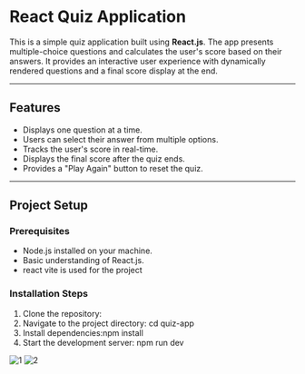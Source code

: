 # React Quiz Application

This is a simple quiz application built using **React.js**. The app presents multiple-choice questions and calculates the user's score based on their answers. It provides an interactive user experience with dynamically rendered questions and a final score display at the end.

---

## Features

- Displays one question at a time.
- Users can select their answer from multiple options.
- Tracks the user's score in real-time.
- Displays the final score after the quiz ends.
- Provides a "Play Again" button to reset the quiz.

---

## Project Setup

### Prerequisites
- Node.js installed on your machine.
- Basic understanding of React.js.
- react vite is used for the project

### Installation Steps
1. Clone the repository:
2. Navigate to the project directory: cd quiz-app
3. Install dependencies:npm install
4. Start the development server: npm run dev

![1](https://github.com/user-attachments/assets/c98e5bfe-dd96-4200-b1d2-b683a35133fe)
![2](https://github.com/user-attachments/assets/629dbcf7-2915-4dec-ad05-a7365d7f977a)


   

